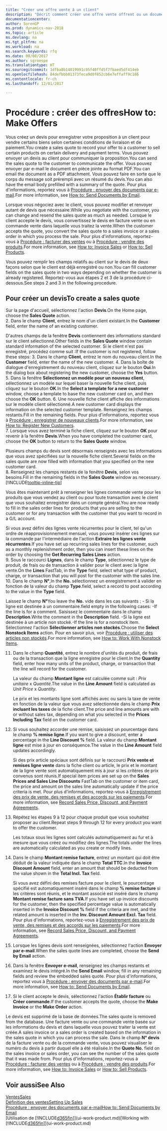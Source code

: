 ```yaml
---
title: "Créer une offre vente à un client"
description: "Décrit comment créer une offre vente offrent ou un document de demande de proposition pour enregistrer votre offre à un client pour vendre des produits dans certaines conditions."
documentationcenter: 
author: SorenGP
ms.prod: dynamics-nav-2018
ms.topic: article
ms.devlang: na
ms.tgt_pltfrm: na
ms.workload: na
ms.search.keywords: rfq
ms.date: 08/08/2017
ms.author: sgroespe
ms.translationtype: HT
ms.sourcegitcommit: 1dfba8b14019991c95f40ffd5f7fbaed5df414eb
ms.openlocfilehash: 84defbbb01373feca9d0f852cb6e7effaff9c186
ms.contentlocale: fr-ch
ms.lasthandoff: 12/01/2017

---
```

# <a name="how-to-make-offers"></a><span data-ttu-id="b4dfc-103">Procédure : créer des offres</span><span class="sxs-lookup"><span data-stu-id="b4dfc-103">How to: Make Offers</span></span>
<span data-ttu-id="b4dfc-104">Vous créez un devis pour enregistrer votre proposition à un client pour vendre certains biens selon certaines conditions de livraison et de paiement.</span><span class="sxs-lookup"><span data-stu-id="b4dfc-104">You create a sales quote to record your offer to a customer to sell certain products on certain delivery and payment terms.</span></span> <span data-ttu-id="b4dfc-105">Vous pouvez envoyer un devis au client pour communiquer la proposition.</span><span class="sxs-lookup"><span data-stu-id="b4dfc-105">You can send the sales quote to the customer to communicate the offer.</span></span> <span data-ttu-id="b4dfc-106">Vous pouvez envoyer par e-mail le document en pièce jointe au format PDF.</span><span class="sxs-lookup"><span data-stu-id="b4dfc-106">You can email the document as a PDF attachment.</span></span> <span data-ttu-id="b4dfc-107">Vous pouvez faire en sorte que le corps du message soit prérempli avec un résumé du devis.</span><span class="sxs-lookup"><span data-stu-id="b4dfc-107">You can also have the email body prefilled with a summary of the quote.</span></span> <span data-ttu-id="b4dfc-108">Pour plus d'informations, reportez vous à [Procédure : envoyer des documents par e-mail](ui-how-send-documents-email.md).</span><span class="sxs-lookup"><span data-stu-id="b4dfc-108">For more information, see [How to: Send Documents by Email](ui-how-send-documents-email.md).</span></span>

<span data-ttu-id="b4dfc-109">Lorsque vous négociez avec le client, vous pouvez modifier et renvoyer autant de devis que nécessaire.</span><span class="sxs-lookup"><span data-stu-id="b4dfc-109">While you negotiate with the customer, you can change and resend the sales quote as much as needed.</span></span> <span data-ttu-id="b4dfc-110">Lorsque le client accepte le devis, vous convertissez le devis en facture vente ou en commande vente dans laquelle vous traitez la vente.</span><span class="sxs-lookup"><span data-stu-id="b4dfc-110">When the customer accepts the quote, you convert the sales quote to a sales invoice or a sales order in which you process the sale.</span></span> <span data-ttu-id="b4dfc-111">Pour plus d'informations, reportez-vous à [Procédure : facturer des ventes](sales-how-invoice-sales.md) ou à [Procédure : vendre des produits](sales-how-sell-products.md).</span><span class="sxs-lookup"><span data-stu-id="b4dfc-111">For more information, see [How to: Invoice Sales](sales-how-invoice-sales.md) or [How to: Sell Products](sales-how-sell-products.md).</span></span>

<span data-ttu-id="b4dfc-112">Vous pouvez remplir les champs relatifs au client sur le devis de deux façons selon que le client est déjà enregistré ou non.</span><span class="sxs-lookup"><span data-stu-id="b4dfc-112">You can fill customer fields on the sales quote in two ways depending on whether the customer is already registered.</span></span> <span data-ttu-id="b4dfc-113">Reportez-vous aux étapes 2 et 3 de la procédure ci-dessous.</span><span class="sxs-lookup"><span data-stu-id="b4dfc-113">See steps 2 and 3 in the following procedure.</span></span>

## <a name="to-create-a-sales-quote"></a><span data-ttu-id="b4dfc-114">Pour créer un devis</span><span class="sxs-lookup"><span data-stu-id="b4dfc-114">To create a sales quote</span></span>
<span data-ttu-id="b4dfc-115">Sur la page d'accueil, sélectionnez l'action **Devis**.</span><span class="sxs-lookup"><span data-stu-id="b4dfc-115">On the Home page,  choose the **Sales Quote** action.</span></span>  
2. <span data-ttu-id="b4dfc-116">Dans le champ **Client**, entrez le nom d'un client existant.</span><span class="sxs-lookup"><span data-stu-id="b4dfc-116">In the **Customer** field, enter the name of an existing customer.</span></span>

   <span data-ttu-id="b4dfc-117">D'autres champs de la fenêtre **Devis** contiennent des informations standard sur le client sélectionné.</span><span class="sxs-lookup"><span data-stu-id="b4dfc-117">Other fields in the **Sales Quote** window contain standard information of the selected customer.</span></span> <span data-ttu-id="b4dfc-118">Si le client n'est pas enregistré, procédez comme suit :</span><span class="sxs-lookup"><span data-stu-id="b4dfc-118">If the customer is not registered, follow these steps:</span></span>
3. <span data-ttu-id="b4dfc-119">Dans le champ **Client**, entrez le nom du nouveau client.</span><span class="sxs-lookup"><span data-stu-id="b4dfc-119">In the **Customer** field, enter the name of the new customer.</span></span>
4. <span data-ttu-id="b4dfc-120">Dans la boîte de dialogue d'enregistrement du nouveau client, cliquez sur le bouton **Oui**.</span><span class="sxs-lookup"><span data-stu-id="b4dfc-120">In the dialog box about registering the new customer, choose the **Yes** button.</span></span>
5. <span data-ttu-id="b4dfc-121">Dans la fenêtre **Sélectionnez un modèle pour un nouveau client**, sélectionnez un modèle sur lequel baser la nouvelle fiche client, puis cliquez sur le bouton **OK**.</span><span class="sxs-lookup"><span data-stu-id="b4dfc-121">In the **Select a template for a new customer** window, choose a template to base the new customer card on, and then choose the **OK** button.</span></span>
6. <span data-ttu-id="b4dfc-122">Une nouvelle fiche client affiche des informations sur le modèle client sélectionné.</span><span class="sxs-lookup"><span data-stu-id="b4dfc-122">A new customer card displays the information on the selected customer template.</span></span> <span data-ttu-id="b4dfc-123">Renseignez les champs restants.</span><span class="sxs-lookup"><span data-stu-id="b4dfc-123">Fill in the remaining fields.</span></span> <span data-ttu-id="b4dfc-124">Pour plus d'informations, reportez vous à [Procédure : enregistrer de nouveaux clients](sales-how-register-new-customers.md).</span><span class="sxs-lookup"><span data-stu-id="b4dfc-124">For more information, see [How to: Register New Customers](sales-how-register-new-customers.md).</span></span>  
7. <span data-ttu-id="b4dfc-125">Lorsque vous avez terminé la fiche client, cliquez sur le bouton **OK** pour revenir à la fenêtre **Devis**.</span><span class="sxs-lookup"><span data-stu-id="b4dfc-125">When you have completed the customer card, choose the **OK** button to return to the **Sales Quote** window.</span></span>

   <span data-ttu-id="b4dfc-126">Plusieurs champs du devis sont désormais renseignés avec les informations que vous avez spécifiées sur la nouvelle fiche client.</span><span class="sxs-lookup"><span data-stu-id="b4dfc-126">Several fields on the sales quote are now filled with information that you specified on the new customer card.</span></span>  
8. <span data-ttu-id="b4dfc-127">Renseignez les champs restants de la fenêtre **Devis**, selon vos besoins.</span><span class="sxs-lookup"><span data-stu-id="b4dfc-127">Fill in the remaining fields in the **Sales Quote** window as necessary.</span></span> [!INCLUDE[tooltip-inline-tip](includes/tooltip-inline-tip_md.md)]  

<span data-ttu-id="b4dfc-128">Vous êtes maintenant prêt à renseigner les lignes commande vente pour les produits que vous vendez au client ou pour toute transaction avec le client que vous souhaitez enregistrer dans un compte général.</span><span class="sxs-lookup"><span data-stu-id="b4dfc-128">You are now ready to fill in the sales order lines for products that you are selling to the customer or for any transaction with the customer that you want to record in a G/L account.</span></span>   

<span data-ttu-id="b4dfc-129">Si vous avez défini des lignes vente récurrentes pour le client, tel qu'un ordre de réapprovisionnement mensuel, vous pouvez insérer ces lignes sur la commande par l'intermédiaire de l'action **Extraire les lignes vente récurrentes**.</span><span class="sxs-lookup"><span data-stu-id="b4dfc-129">If you have set up recurring sales lines for the customer, such as a monthly replenishment order, then you can insert these lines on the order by choosing the **Get Recurring Sales Lines** action.</span></span>  
9. <span data-ttu-id="b4dfc-130">Sous le raccourci **Lignes**, dans le champ **Type**, sélectionnez le type de produit, de frais ou de transaction à valider pour le client avec la ligne vente.</span><span class="sxs-lookup"><span data-stu-id="b4dfc-130">On the **Lines** FastTab, in the **Type** field, select what type of product, charge, or transaction that you will post for the customer with the sales line.</span></span>
10. <span data-ttu-id="b4dfc-131">Dans le champ **N°**,</span><span class="sxs-lookup"><span data-stu-id="b4dfc-131">In the **No.**</span></span> <span data-ttu-id="b4dfc-132">sélectionnez un enregistrement à valider en fonction de la valeur du champ **Type**.</span><span class="sxs-lookup"><span data-stu-id="b4dfc-132">field, select a record to post according to the value in the **Type** field.</span></span>

 <span data-ttu-id="b4dfc-133">Laissez le champ **N°**</span><span class="sxs-lookup"><span data-stu-id="b4dfc-133">You leave the **No.**</span></span> <span data-ttu-id="b4dfc-134">vide dans les cas suivants : - Si la ligne est destinée à un commentaire.</span><span class="sxs-lookup"><span data-stu-id="b4dfc-134">field empty in the following cases: -If the line is for a comment.</span></span> <span data-ttu-id="b4dfc-135">Saisissez le commentaire dans le champ **Description**.</span><span class="sxs-lookup"><span data-stu-id="b4dfc-135">Write the comment in the **Description** field.</span></span>
 <span data-ttu-id="b4dfc-136">-Si la ligne est destinée à un article non stocké.</span><span class="sxs-lookup"><span data-stu-id="b4dfc-136">-If the line is for a nonstock item.</span></span> <span data-ttu-id="b4dfc-137">Sélectionnez l'action **Sélectionner articles non stockés**.</span><span class="sxs-lookup"><span data-stu-id="b4dfc-137">Choose the **Select Nonstock Items** action.</span></span> <span data-ttu-id="b4dfc-138">Pour en savoir plus, voir [Procédure : utiliser des articles non stockés](inventory-how-work-nonstock-items.md).</span><span class="sxs-lookup"><span data-stu-id="b4dfc-138">For more information, see [How to: Work With Nonstock Items](inventory-how-work-nonstock-items.md).</span></span>

11. <span data-ttu-id="b4dfc-139">Dans le champ **Quantité**, entrez le nombre d'unités du produit, de frais ou de la transaction que la ligne enregistre pour le client.</span><span class="sxs-lookup"><span data-stu-id="b4dfc-139">In the **Quantity** field, enter how many units of the product, charge, or transaction that the line will record for the customer.</span></span>

    <span data-ttu-id="b4dfc-140">La valeur du champ **Montant ligne** est calculée comme suit : *Prix unitaire* x *Quantité*.</span><span class="sxs-lookup"><span data-stu-id="b4dfc-140">The value in the **Line Amount** field is calculated as *Unit Price* x *Quantity*.</span></span>  

    <span data-ttu-id="b4dfc-141">Le prix et les montants ligne sont affichés avec ou sans la taxe de vente en fonction de la valeur que vous avez sélectionnée dans le champ **Prix incluant les taxes** de la fiche client.</span><span class="sxs-lookup"><span data-stu-id="b4dfc-141">The price and line amounts are with or without sales tax, depending on what you selected in the **Prices Including Tax** field on the customer card.</span></span>  
12. <span data-ttu-id="b4dfc-142">Si vous souhaitez accorder une remise, saisissez un pourcentage dans le champ **% remise ligne**.</span><span class="sxs-lookup"><span data-stu-id="b4dfc-142">If you want to give a discount, enter a percentage in the **Line Discount %** field.</span></span> <span data-ttu-id="b4dfc-143">La valeur du champ **Montant ligne** est mise à jour en conséquence.</span><span class="sxs-lookup"><span data-stu-id="b4dfc-143">The value in the **Line Amount** field updates accordingly.</span></span>  

    <span data-ttu-id="b4dfc-144">Si des prix article spéciaux sont définis sur le raccourci **Prix vente et remises ligne vente** dans la fiche client ou article, le prix et le montant de la ligne vente sont automatiquement mis à jour si les critères de prix convenus sont réunis.</span><span class="sxs-lookup"><span data-stu-id="b4dfc-144">If special item prices are set up on the **Sales Prices and Sales Line Discounts** FastTab on the customer or item card, the price and amount on the sales line automatically update if the price criteria is met.</span></span> <span data-ttu-id="b4dfc-145">Pour plus d'informations, reportez-vous à [Enregistrement des prix de vente, des remises et des accords sur les paiements](sales-how-record-sales-price-discount-payment-agreements.md).</span><span class="sxs-lookup"><span data-stu-id="b4dfc-145">For more information, see [Record Sales Price, Discount, and Payment Agreements](sales-how-record-sales-price-discount-payment-agreements.md).</span></span>  
13. <span data-ttu-id="b4dfc-146">Répétez les étapes 9 à 12 pour chaque produit que vous souhaitez proposer au client.</span><span class="sxs-lookup"><span data-stu-id="b4dfc-146">Repeat steps 9 through 12 for every product you want to offer the customer.</span></span>  

    <span data-ttu-id="b4dfc-147">Les totaux sous les lignes sont calculés automatiquement au fur et à mesure que vous créez ou modifiez des lignes.</span><span class="sxs-lookup"><span data-stu-id="b4dfc-147">The totals under the lines are automatically calculated as you create or modify lines.</span></span>  
14. <span data-ttu-id="b4dfc-148">Dans le champ **Montant remise facture**, entrez un montant qui doit être déduit de la valeur indiquée dans le champ **Total TTC**.</span><span class="sxs-lookup"><span data-stu-id="b4dfc-148">In the **Invoice Discount Amount** field, enter an amount that should be deducted from the value shown in the **Total Incl. Tax** field.</span></span>

    <span data-ttu-id="b4dfc-149">Si vous avez défini des remises facture pour le client, le pourcentage spécifié est automatiquement inséré dans le champ **% remise facture** si les critères sont réunis, et le montant associé est inséré dans le champ **Montant remise facture sans TVA**.</span><span class="sxs-lookup"><span data-stu-id="b4dfc-149">If you have set up invoice discounts for the customer, then the specified percentage value is automatically inserted in the **Invoice Discount %** field if the criteria are met, and the related amount is inserted in the **Inv. Discount Amount Excl. Tax** field.</span></span> <span data-ttu-id="b4dfc-150">Pour plus d'informations, reportez-vous à [Enregistrement des prix de vente, des remises et des accords sur les paiements](sales-how-record-sales-price-discount-payment-agreements.md).</span><span class="sxs-lookup"><span data-stu-id="b4dfc-150">For more information, see [Record Sales Price, Discount, and Payment Agreements](sales-how-record-sales-price-discount-payment-agreements.md).</span></span>
15. <span data-ttu-id="b4dfc-151">Lorsque les lignes devis sont renseignées, sélectionnez l'action **Envoyer par e-mail**.</span><span class="sxs-lookup"><span data-stu-id="b4dfc-151">When the sales quote lines are completed, choose the **Send by Email** action.</span></span>
16. <span data-ttu-id="b4dfc-152">Dans la fenêtre **Envoyer e-mail**, renseignez les champs restants et examinez le devis intégré.</span><span class="sxs-lookup"><span data-stu-id="b4dfc-152">In the **Send Email** window, fill in any remaining fields and review the embedded sales quote.</span></span> <span data-ttu-id="b4dfc-153">Pour plus d'informations, reportez vous à [Procédure : envoyer des documents par e-mail](ui-how-send-documents-email.md).</span><span class="sxs-lookup"><span data-stu-id="b4dfc-153">For more information, see [How to: Send Documents by Email](ui-how-send-documents-email.md).</span></span>
17. <span data-ttu-id="b4dfc-154">Si le client accepte le devis, sélectionnez l'action **Établir facture** ou **Créer commande**.</span><span class="sxs-lookup"><span data-stu-id="b4dfc-154">If the customer accepts the quote, choose the **Make Invoice** or the **Make Order** action.</span></span>

<span data-ttu-id="b4dfc-155">Le devis est supprimé de la base de données.</span><span class="sxs-lookup"><span data-stu-id="b4dfc-155">The sales quote is removed from the database.</span></span> <span data-ttu-id="b4dfc-156">Une facture vente ou une commande vente basée sur les informations du devis et dans laquelle vous pouvez traiter la vente est créée.</span><span class="sxs-lookup"><span data-stu-id="b4dfc-156">A sales invoice or a sales order is created based on the information in the sales quote in which you can process the sale.</span></span> <span data-ttu-id="b4dfc-157">Dans le champ **N° devis** de la facture vente ou de la commande vente, vous pouvez visualiser le numéro du devis à partir duquel elle a été réalisée.</span><span class="sxs-lookup"><span data-stu-id="b4dfc-157">In the **Quote No.** field on the sales invoice or sales order, you can see the number of the sales quote that it was made from.</span></span> <span data-ttu-id="b4dfc-158">Pour plus d'informations, reportez-vous à [Procédure : facturer des ventes](sales-how-invoice-sales.md) ou à [Procédure : vendre des produits](sales-how-sell-products.md).</span><span class="sxs-lookup"><span data-stu-id="b4dfc-158">For more information, see [How to: Invoice Sales](sales-how-invoice-sales.md) or [How to: Sell Products](sales-how-sell-products.md).</span></span>

## <a name="see-also"></a><span data-ttu-id="b4dfc-159">Voir aussi</span><span class="sxs-lookup"><span data-stu-id="b4dfc-159">See Also</span></span>
[<span data-ttu-id="b4dfc-160">Ventes</span><span class="sxs-lookup"><span data-stu-id="b4dfc-160">Sales</span></span>](sales-manage-sales.md)  
[<span data-ttu-id="b4dfc-161">Définition des ventes</span><span class="sxs-lookup"><span data-stu-id="b4dfc-161">Setting Up Sales</span></span>](sales-setup-sales.md)  
[<span data-ttu-id="b4dfc-162">Procédure : envoyer des documents par e-mail</span><span class="sxs-lookup"><span data-stu-id="b4dfc-162">How to: Send Documents by Email</span></span>](ui-how-send-documents-email.md)  
<span data-ttu-id="b4dfc-163">[Utilisation de [!INCLUDE[d365fin](includes/d365fin_md.md)]](ui-work-product.md)</span><span class="sxs-lookup"><span data-stu-id="b4dfc-163">[Working with [!INCLUDE[d365fin](includes/d365fin_md.md)]](ui-work-product.md)</span></span>


